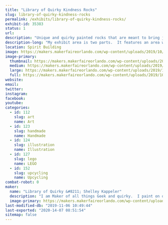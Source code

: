 ```yaml
---
title: "Library of Quirky Kindness Rocks"
slug: library-of-quirky-kindness-rocks
permalink: /exhibits/library-of-quirky-kindness-rocks/
exhibit-id: 35383
status: 1
url: 
description: "Unique and quirky painted rocks that are meant to bring joy, pass on to a friend as a random act as kindness or share with a loved one.  Find one that matches your personality!"
description-long: "My exhibit area is two parts.  It features an area where I display my Kindness Rocks and products I use to make them.  I share techniques on how to work with stone, what types of mediums work with a porous canvas and types of sealer.  I provide another area where families can \"Make N Take\" their own kindness rocks.  They can stop and paint a rock, using paint pens and markers."
location: Spirit Building
image: https://makers.makerfaireorlando.com/wp-content/uploads/2019/10/IMG_5432-1024x768.jpg
image-primary:
  thumbnail: https://makers.makerfaireorlando.com/wp-content/uploads/2019/10/IMG_5432-150x150.jpg
  medium: https://makers.makerfaireorlando.com/wp-content/uploads/2019/10/IMG_5432-300x225.jpg
  large: https://makers.makerfaireorlando.com/wp-content/uploads/2019/10/IMG_5432-1024x768.jpg
  full: https://makers.makerfaireorlando.com/wp-content/uploads/2019/10/IMG_5432.jpg
website: 
email: 
twitter: 
instagram: 
facebook: 
youtube: 
categories:
  - id: 112
    slug: art
    name: Art
  - id: 123
    slug: handmade
    name: Handmade
  - id: 124
    slug: illustration
    name: Illustration
  - id: 127
    slug: lego
    name: LEGO
  - id: 152
    slug: upcycling
    name: Upcycling
combat-robot: 0
maker:
  name: "Library of Quirky &#8211; Shelley Kappeler"
  description: "I am Maker of all things Geek and quirky.  I paint on quarry stone using a wide variety of mediums: POSCA paint pens, Chameleon Alcohol Ink Blenders, and Derwent Inktense. Marrying these products together gives my work a unique folk art feel, so you see each item is handmade and not manufactured.  I am a longtime FIRST Robotics coach and LEGO enthusiast and member of the Greater Florida LEGO Users Group.  Stop by and meet and MAKE with me!"
  image-primary: https://makers.makerfaireorlando.com/wp-content/uploads/2019/07/Screen-Shot-2019-07-29-at-8.31.06-AM.png
last-modified-db: "2019-11-06 10:49:44"
last-exported: "2020-14-07 08:51:54"
sitemap: false
---
```

